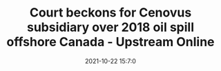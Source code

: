 ---
"title": "Court beckons for Cenovus subsidiary over 2018 oil spill offshore Canada - Upstream Online"
"date": "2021-10-22 15:7:0"
"feed_name": "GOOGLENEWSDRILLING"
"feed_website": "https://news.google.com/search?q=drilling%2Bincident&hl=en-US&gl=US&ceid=US:en"
"feed_rss": "https://news.google.com/rss/search?q=drilling%2Bincident&hl=en-US&gl=US&ceid=US:en"
"link": "https://www.upstreamonline.com/environment/court-beckons-for-cenovus-subsidiary-over-2018-oil-spill-offshore-canada/2-1-1087441"
"source": "{'href': 'https://www.upstreamonline.com', 'title': 'Upstream Online'}"
"file": "_posts/2021-1-1-dffe348e85f067b2f910b6b50cbf54a2643d606a.md"
"accident": "0"
"drilling": "0"
"dead": "0"
"injured": "0"
"arrested": "0"
"place": "unknown place"
"where": "unknown site"
"causes": "unknown"
"place_uri": "unknown place"
---